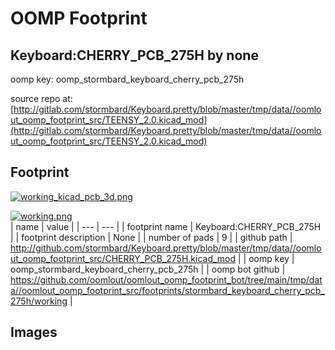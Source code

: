 # OOMP Footprint  
## Keyboard:CHERRY_PCB_275H  by none  
  
oomp key: oomp_stormbard_keyboard_cherry_pcb_275h  
  
source repo at: [http://gitlab.com/stormbard/Keyboard.pretty/blob/master/tmp/data//oomlout_oomp_footprint_src/TEENSY_2.0.kicad_mod](http://gitlab.com/stormbard/Keyboard.pretty/blob/master/tmp/data//oomlout_oomp_footprint_src/TEENSY_2.0.kicad_mod)  
## Footprint  
  
[![working_kicad_pcb_3d.png](working_kicad_pcb_3d_600.png)](working_kicad_pcb_3d.png)  
  
[![working.png](working_600.png)](working.png)  
| name | value | 
| --- | --- | 
| footprint name | Keyboard:CHERRY_PCB_275H | 
| footprint description | None | 
| number of pads | 9 | 
| github path | http://github.com/stormbard/Keyboard.pretty/blob/master/tmp/data//oomlout_oomp_footprint_src/CHERRY_PCB_275H.kicad_mod | 
| oomp key | oomp_stormbard_keyboard_cherry_pcb_275h | 
| oomp bot github | https://github.com/oomlout/oomlout_oomp_footprint_bot/tree/main/tmp/data//oomlout_oomp_footprint_src/footprints/stormbard_keyboard_cherry_pcb_275h/working | 
## Images  
